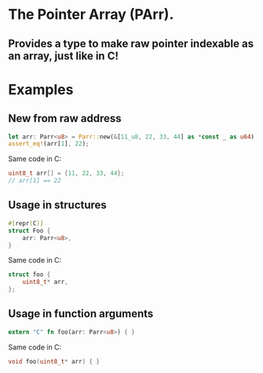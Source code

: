 # The **P**ointer **Arr**ay (PArr).

## Provides a type to make raw pointer indexable as an array, just like in C!

# Examples

## New from raw address
```rust
let arr: Parr<u8> = Parr::new(&[11_u8, 22, 33, 44] as *const _ as u64);
assert_eq!(arr[1], 22);
```
Same code in C:
```c
uint8_t arr[] = {11, 22, 33, 44};
// arr[1] == 22
```

## Usage in structures
```rust
#[repr(C)]
struct Foo {
    arr: Parr<u8>,
}
```
Same code in C:
```c
struct foo {
    uint8_t* arr,
};
```

## Usage in function arguments
```rust
extern "C" fn foo(arr: Parr<u8>) { }
```
Same code in C:
```c
void foo(uint8_t* arr) { }
```
